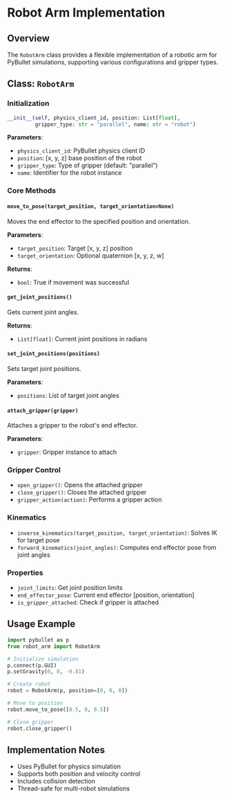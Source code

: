 # Robot Arm Implementation

## Overview
The `RobotArm` class provides a flexible implementation of a robotic arm for PyBullet simulations, supporting various configurations and gripper types.

## Class: `RobotArm`

### Initialization
```python
__init__(self, physics_client_id, position: List[float], 
         gripper_type: str = "parallel", name: str = "robot")
```

**Parameters**:
- `physics_client_id`: PyBullet physics client ID
- `position`: [x, y, z] base position of the robot
- `gripper_type`: Type of gripper (default: "parallel")
- `name`: Identifier for the robot instance

### Core Methods

#### `move_to_pose(target_position, target_orientation=None)`
Moves the end effector to the specified position and orientation.

**Parameters**:
- `target_position`: Target [x, y, z] position
- `target_orientation`: Optional quaternion [x, y, z, w]

**Returns**:
- `bool`: True if movement was successful

#### `get_joint_positions()`
Gets current joint angles.

**Returns**:
- `List[float]`: Current joint positions in radians

#### `set_joint_positions(positions)`
Sets target joint positions.

**Parameters**:
- `positions`: List of target joint angles

#### `attach_gripper(gripper)`
Attaches a gripper to the robot's end effector.

**Parameters**:
- `gripper`: Gripper instance to attach

### Gripper Control
- `open_gripper()`: Opens the attached gripper
- `close_gripper()`: Closes the attached gripper
- `gripper_action(action)`: Performs a gripper action

### Kinematics
- `inverse_kinematics(target_position, target_orientation)`: Solves IK for target pose
- `forward_kinematics(joint_angles)`: Computes end effector pose from joint angles

### Properties
- `joint_limits`: Get joint position limits
- `end_effector_pose`: Current end effector [position, orientation]
- `is_gripper_attached`: Check if gripper is attached

## Usage Example
```python
import pybullet as p
from robot_arm import RobotArm

# Initialize simulation
p.connect(p.GUI)
p.setGravity(0, 0, -9.81)

# Create robot
robot = RobotArm(p, position=[0, 0, 0])

# Move to position
robot.move_to_pose([0.5, 0, 0.5])

# Close gripper
robot.close_gripper()
```

## Implementation Notes
- Uses PyBullet for physics simulation
- Supports both position and velocity control
- Includes collision detection
- Thread-safe for multi-robot simulations
